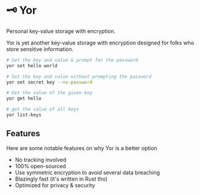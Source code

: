 
# :old_key: Yor

Personal key-value storage with encryption.

Yor is yet another key-value storage with encryption designed for folks who store sensitive information.

```sh
# Set the key and value & prompt for the password
yor set hello world

# Set the key and value without prompting the password
yor set secret key --no-password

# Get the value of the given key
yor get hello 

# get the value of all keys
yor list-keys
```

## Features
Here are some notable features on why Yor is a better option
- No tracking involved
- 100% open-sourced
- Use symmetric encryption to avoid several data breaching
- Blazingly fast (it's written in Rust tho)
- Optimized for privacy & security
